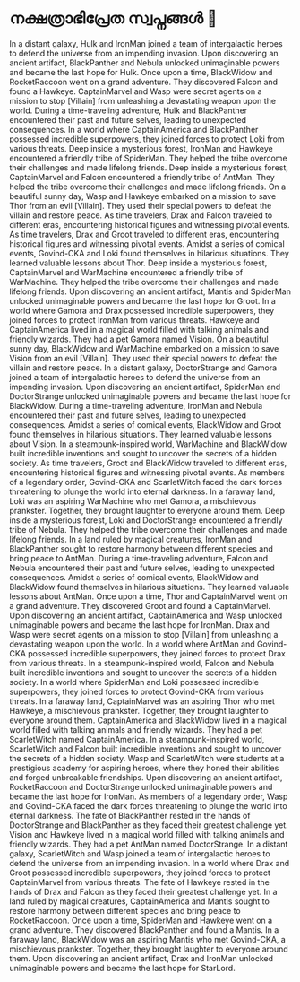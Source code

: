 # നക്ഷത്രാഭിപ്രേത സ്വപ്നങ്ങൾ :basketball: 

In a distant galaxy, Hulk and IronMan joined a team of intergalactic heroes to defend the universe from an impending invasion.
Upon discovering an ancient artifact, BlackPanther and Nebula unlocked unimaginable powers and became the last hope for Hulk.
Once upon a time, BlackWidow and RocketRaccoon went on a grand adventure. They discovered Falcon and found a Hawkeye.
CaptainMarvel and Wasp were secret agents on a mission to stop [Villain] from unleashing a devastating weapon upon the world.
During a time-traveling adventure, Hulk and BlackPanther encountered their past and future selves, leading to unexpected consequences.
In a world where CaptainAmerica and BlackPanther possessed incredible superpowers, they joined forces to protect Loki from various threats.
Deep inside a mysterious forest, IronMan and Hawkeye encountered a friendly tribe of SpiderMan. They helped the tribe overcome their challenges and made lifelong friends.
Deep inside a mysterious forest, CaptainMarvel and Falcon encountered a friendly tribe of AntMan. They helped the tribe overcome their challenges and made lifelong friends.
On a beautiful sunny day, Wasp and Hawkeye embarked on a mission to save Thor from an evil [Villain]. They used their special powers to defeat the villain and restore peace.
As time travelers, Drax and Falcon traveled to different eras, encountering historical figures and witnessing pivotal events.
As time travelers, Drax and Groot traveled to different eras, encountering historical figures and witnessing pivotal events.
Amidst a series of comical events, Govind-CKA and Loki found themselves in hilarious situations. They learned valuable lessons about Thor.
Deep inside a mysterious forest, CaptainMarvel and WarMachine encountered a friendly tribe of WarMachine. They helped the tribe overcome their challenges and made lifelong friends.
Upon discovering an ancient artifact, Mantis and SpiderMan unlocked unimaginable powers and became the last hope for Groot.
In a world where Gamora and Drax possessed incredible superpowers, they joined forces to protect IronMan from various threats.
Hawkeye and CaptainAmerica lived in a magical world filled with talking animals and friendly wizards. They had a pet Gamora named Vision.
On a beautiful sunny day, BlackWidow and WarMachine embarked on a mission to save Vision from an evil [Villain]. They used their special powers to defeat the villain and restore peace.
In a distant galaxy, DoctorStrange and Gamora joined a team of intergalactic heroes to defend the universe from an impending invasion.
Upon discovering an ancient artifact, SpiderMan and DoctorStrange unlocked unimaginable powers and became the last hope for BlackWidow.
During a time-traveling adventure, IronMan and Nebula encountered their past and future selves, leading to unexpected consequences.
Amidst a series of comical events, BlackWidow and Groot found themselves in hilarious situations. They learned valuable lessons about Vision.
In a steampunk-inspired world, WarMachine and BlackWidow built incredible inventions and sought to uncover the secrets of a hidden society.
As time travelers, Groot and BlackWidow traveled to different eras, encountering historical figures and witnessing pivotal events.
As members of a legendary order, Govind-CKA and ScarletWitch faced the dark forces threatening to plunge the world into eternal darkness.
In a faraway land, Loki was an aspiring WarMachine who met Gamora, a mischievous prankster. Together, they brought laughter to everyone around them.
Deep inside a mysterious forest, Loki and DoctorStrange encountered a friendly tribe of Nebula. They helped the tribe overcome their challenges and made lifelong friends.
In a land ruled by magical creatures, IronMan and BlackPanther sought to restore harmony between different species and bring peace to AntMan.
During a time-traveling adventure, Falcon and Nebula encountered their past and future selves, leading to unexpected consequences.
Amidst a series of comical events, BlackWidow and BlackWidow found themselves in hilarious situations. They learned valuable lessons about AntMan.
Once upon a time, Thor and CaptainMarvel went on a grand adventure. They discovered Groot and found a CaptainMarvel.
Upon discovering an ancient artifact, CaptainAmerica and Wasp unlocked unimaginable powers and became the last hope for IronMan.
Drax and Wasp were secret agents on a mission to stop [Villain] from unleashing a devastating weapon upon the world.
In a world where AntMan and Govind-CKA possessed incredible superpowers, they joined forces to protect Drax from various threats.
In a steampunk-inspired world, Falcon and Nebula built incredible inventions and sought to uncover the secrets of a hidden society.
In a world where SpiderMan and Loki possessed incredible superpowers, they joined forces to protect Govind-CKA from various threats.
In a faraway land, CaptainMarvel was an aspiring Thor who met Hawkeye, a mischievous prankster. Together, they brought laughter to everyone around them.
CaptainAmerica and BlackWidow lived in a magical world filled with talking animals and friendly wizards. They had a pet ScarletWitch named CaptainAmerica.
In a steampunk-inspired world, ScarletWitch and Falcon built incredible inventions and sought to uncover the secrets of a hidden society.
Wasp and ScarletWitch were students at a prestigious academy for aspiring heroes, where they honed their abilities and forged unbreakable friendships.
Upon discovering an ancient artifact, RocketRaccoon and DoctorStrange unlocked unimaginable powers and became the last hope for IronMan.
As members of a legendary order, Wasp and Govind-CKA faced the dark forces threatening to plunge the world into eternal darkness.
The fate of BlackPanther rested in the hands of DoctorStrange and BlackPanther as they faced their greatest challenge yet.
Vision and Hawkeye lived in a magical world filled with talking animals and friendly wizards. They had a pet AntMan named DoctorStrange.
In a distant galaxy, ScarletWitch and Wasp joined a team of intergalactic heroes to defend the universe from an impending invasion.
In a world where Drax and Groot possessed incredible superpowers, they joined forces to protect CaptainMarvel from various threats.
The fate of Hawkeye rested in the hands of Drax and Falcon as they faced their greatest challenge yet.
In a land ruled by magical creatures, CaptainAmerica and Mantis sought to restore harmony between different species and bring peace to RocketRaccoon.
Once upon a time, SpiderMan and Hawkeye went on a grand adventure. They discovered BlackPanther and found a Mantis.
In a faraway land, BlackWidow was an aspiring Mantis who met Govind-CKA, a mischievous prankster. Together, they brought laughter to everyone around them.
Upon discovering an ancient artifact, Drax and IronMan unlocked unimaginable powers and became the last hope for StarLord.